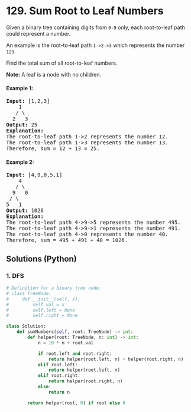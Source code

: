 # 129. Sum Root to Leaf Numbers
Given a binary tree containing digits from ```0-9``` only, each root-to-leaf path could represent a number.

An example is the root-to-leaf path ```1->2->3``` which represents the number ```123```.

Find the total sum of all root-to-leaf numbers.

**Note:** A leaf is a node with no children.

#### Example 1:
<pre>
<strong>Input:</strong> [1,2,3]
    1
   / \
  2   3
<strong>Output:</strong> 25
<strong>Explanation:</strong>
The root-to-leaf path 1->2 represents the number 12.
The root-to-leaf path 1->3 represents the number 13.
Therefore, sum = 12 + 13 = 25.
</pre>

#### Example 2:
<pre>
<strong>Input:</strong> [4,9,0,5,1]
    4
   / \
  9   0
 / \
5   1
<strong>Output:</strong> 1026
<strong>Explanation:</strong>
The root-to-leaf path 4->9->5 represents the number 495.
The root-to-leaf path 4->9->1 represents the number 491.
The root-to-leaf path 4->0 represents the number 40.
Therefore, sum = 495 + 491 + 40 = 1026.
</pre>

## Solutions (Python)

### 1. DFS
```Python
# Definition for a binary tree node.
# class TreeNode:
#     def __init__(self, x):
#         self.val = x
#         self.left = None
#         self.right = None

class Solution:
    def sumNumbers(self, root: TreeNode) -> int:
        def helper(root: TreeNode, n: int) -> int:
            n = 10 * n + root.val

            if root.left and root.right:
                return helper(root.left, n) + helper(root.right, n)
            elif root.left:
                return helper(root.left, n)
            elif root.right:
                return helper(root.right, n)
            else:
                return n

        return helper(root, 0) if root else 0
```
